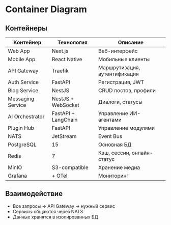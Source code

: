 # Container Diagram

## Контейнеры

| Контейнер         | Технология           | Описание                      |
|-------------------|----------------------|-------------------------------|
| Web App           | Next.js              | Веб-интерфейс                 |
| Mobile App        | React Native         | Мобильные клиенты 			   |
| API Gateway       | Traefik              | Маршрутизация, аутентификация |
| Auth Service      | FastAPI              | Регистрация, JWT 			   |
| Blog Service      | NestJS               | CRUD постов, профили		   |
| Messaging Service | NestJS + WebSocket   | Диалоги, статусы 			   |
| AI Orchestrator   | FastAPI + LangChain  | Управление ИИ-агентами 	   |
| Plugin Hub        | FastAPI              | Управление модулями 		   |
| NATS | JetStream  | Event Bus            |                               |
| PostgreSQL        | 15                   | Основная БД 				   |
| Redis             | 7                    | Кэш, сессии, онлайн-статус    |
| MinIO             | S3-compatible        | Хранение медиа 			   |
| Grafana           | + OTel               | Мониторинг					   |

## Взаимодействие
- Все запросы → API Gateway → нужный сервис
- Сервисы общаются через NATS
- Данные хранятся в изолированных БД